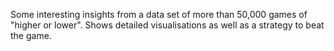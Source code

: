 Some interesting insights from a data set of more than 50,000 games of "higher or lower". Shows detailed visualisations as well as a strategy to beat the game.
